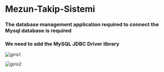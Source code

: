 # Mezun-Takip-Sistemi


### The database management application required to connect the Mysql database is required
### We need to add the MySQL JDBC Driver library

![giris1](https://user-images.githubusercontent.com/26568650/49904626-cab39780-fe7b-11e8-82c3-96c882ce5568.JPG)

![giris2](https://user-images.githubusercontent.com/26568650/49904648-dd2dd100-fe7b-11e8-971b-919d5e768655.JPG)
